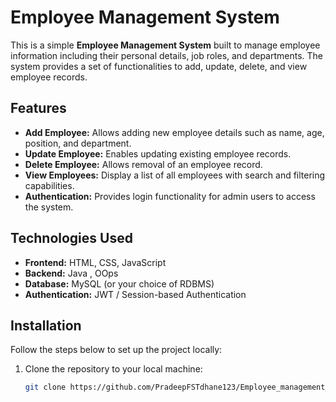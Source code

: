 # Employee Management System

This is a simple **Employee Management System** built to manage employee information including their personal details, job roles, and departments. The system provides a set of functionalities to add, update, delete, and view employee records.

## Features

- **Add Employee:** Allows adding new employee details such as name, age, position, and department.
- **Update Employee:** Enables updating existing employee records.
- **Delete Employee:** Allows removal of an employee record.
- **View Employees:** Display a list of all employees with search and filtering capabilities.
- **Authentication:** Provides login functionality for admin users to access the system.

## Technologies Used

- **Frontend:** HTML, CSS, JavaScript
- **Backend:** Java , OOps
- **Database:** MySQL (or your choice of RDBMS)
- **Authentication:** JWT / Session-based Authentication

## Installation

Follow the steps below to set up the project locally:

1. Clone the repository to your local machine:

   ```bash
   git clone https://github.com/PradeepFSTdhane123/Employee_management_system.git


